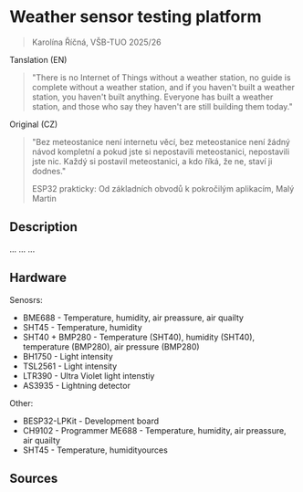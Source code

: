 # Weather sensor testing platform

>Karolína Říčná, VŠB-TUO 2025/26

Tanslation (EN)
>"There is no Internet of Things without a weather station, no guide is complete without a weather station, and if you haven't built a weather station, you haven't built anything. Everyone has built a weather station, and those who say they haven't are still building them today."

Original (CZ)
>"Bez meteostanice není internetu věcí, bez meteostanice není žádný návod kompletní a pokud jste si nepostavili meteostanici, nepostavili jste nic. Každý si postavil meteostanici, a kdo říká, že ne, staví ji dodnes."
>
>  ESP32 prakticky: Od základních obvodů k pokročilým aplikacím, Malý Martin

## Description
...
...
...

## Hardware
Senosrs:
  - BME688 - Temperature, humidity, air preassure, air quailty
  - SHT45 - Temperature, humidity
  - SHT40 + BMP280 - Temperature (SHT40), humidity (SHT40), temperature (BMP280), air pressure (BMP280)
  - BH1750 - Light intensity
  - TSL2561 - Light intensity
  - LTR390 - Ultra Violet light intenstiy
  - AS3935 - Lightning detector

Other:
  - BESP32-LPKit - Development board
  - CH9102 - Programmer
     ME688 - Temperature, humidity, air preassure, air quailty
  - SHT45 - Temperature, humidityources

## Sources
